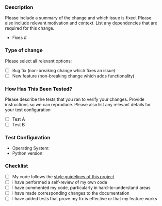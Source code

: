 ### Description

Please include a summary of the change and which issue is fixed. Please also include relevant motivation and context. List any dependencies that are required for this change.

-   Fixes #<issue>

### Type of change

Please select all relevant options:

- [ ] Bug fix (non-breaking change which fixes an issue)
- [ ] New feature (non-breaking change which adds functionality)

### How Has This Been Tested?

Please describe the tests that you ran to verify your changes. Provide instructions so we can reproduce. Please also list any relevant details for your test configuration

- [ ] Test A
- [ ] Test B

### Test Configuration

-   Operating System:
-   Python version:

### Checklist

- [ ] My code follows the [style guidelines of this project](https://github.com/google/styleguide/blob/gh-pages/pyguide.md)
- [ ] I have performed a self-review of my own code
- [ ] I have commented my code, particularly in hard-to-understand areas
- [ ] I have made corresponding changes to the documentation
- [ ] I have added tests that prove my fix is effective or that my feature works
